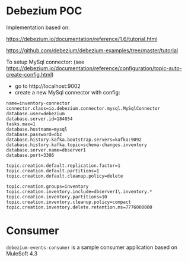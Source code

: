 # Debezium POC
Implementation based on:

https://debezium.io/documentation/reference/1.6/tutorial.html

https://github.com/debezium/debezium-examples/tree/master/tutorial

To setup MySql connector: (see https://debezium.io/documentation/reference/configuration/topic-auto-create-config.html)

* go to http://localhost:9002
* create a new MySql connector with config:

```
name=inventory-connector
connector.class=io.debezium.connector.mysql.MySqlConnector
database.user=debezium
database.server.id=184054
tasks.max=1
database.hostname=mysql
database.password=dbz
database.history.kafka.bootstrap.servers=kafka:9092
database.history.kafka.topic=schema-changes.inventory
database.server.name=dbserver1
database.port=3306

topic.creation.default.replication.factor=1
topic.creation.default.partitions=1
topic.creation.default.cleanup.policy=delete

topic.creation.groups=inventory
topic.creation.inventory.include=dbserver1\.inventory.*
topic.creation.inventory.partitions=10
topic.creation.inventory.cleanup.policy=compact
topic.creation.inventory.delete.retention.ms=7776000000
```

# Consumer

`debezium-events-consumer` is a sample consumer application based on MuleSoft 4.3